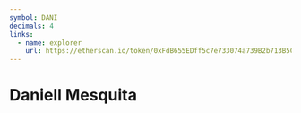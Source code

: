 ```yaml
---
symbol: DANI
decimals: 4
links:
  - name: explorer
    url: https://etherscan.io/token/0xFdB655EDff5c7e733074a739B2b713B5CF567a8A
---
```


# Daniell Mesquita
